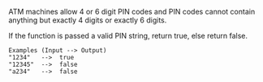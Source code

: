 ATM machines allow 4 or 6 digit PIN codes and PIN codes cannot contain anything but exactly 4 digits or exactly 6 digits.

If the function is passed a valid PIN string, return true, else return false.

```
Examples (Input --> Output)
"1234"   -->  true
"12345"  -->  false
"a234"   -->  false
```
